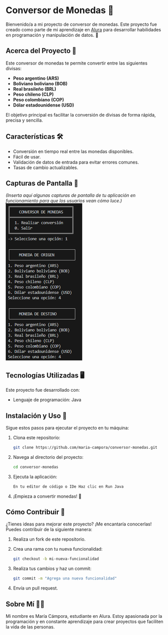 # Conversor de Monedas 💱  

Bienvenido/a a mi proyecto de conversor de monedas. Este proyecto fue creado como parte de mi aprendizaje en [Alura](https://www.aluracursos.com/) para desarrollar habilidades en programación y manipulación de datos. 🚀  

## Acerca del Proyecto 📖  

Este conversor de monedas te permite convertir entre las siguientes divisas:  
- **Peso argentino (ARS)**  
- **Boliviano boliviano (BOB)**  
- **Real brasileño (BRL)**  
- **Peso chileno (CLP)**  
- **Peso colombiano (COP)**  
- **Dólar estadounidense (USD)**  

El objetivo principal es facilitar la conversión de divisas de forma rápida, precisa y sencilla.  

## Características 🛠️  

- Conversión en tiempo real entre las monedas disponibles.  
- Fácil de usar.  
- Validación de datos de entrada para evitar errores comunes.  
- Tasas de cambio actualizables.  

## Capturas de Pantalla 📸  

*(Inserta aquí algunas capturas de pantalla de tu aplicación en funcionamiento para que los usuarios vean cómo luce.)*  
![Imagen del conversor de monedas](image.png)

## Tecnologías Utilizadas 🖥️ 

Este proyecto fue desarrollado con:  
- Lenguaje de programación: Java  

## Instalación y Uso 🚀  

Sigue estos pasos para ejecutar el proyecto en tu máquina:  

1. Clona este repositorio:  
   ```bash  
   git clone https://github.com/maria-campora/conversor-monedas.git

2. Navega al directorio del proyecto:
    ```bash
   cd conversor-monedas

3. Ejecuta la aplicación:
    ```bash
   En tu editor de código o IDe Haz clic en Run Java

4. ¡Empieza a convertir monedas! 🌟

## Cómo Contribuir 🤝

¿Tienes ideas para mejorar este proyecto? ¡Me encantaría conocerlas! Puedes contribuir de la siguiente manera:

1. Realiza un fork de este repositorio.

2. Crea una rama con tu nueva funcionalidad:
    ```bash
    git checkout -b mi-nueva-funcionalidad 

3. Realiza tus cambios y haz un commit:
    ```bash
    git commit -m "Agrega una nueva funcionalidad" 

4. Envía un pull request.

## Sobre Mí 🙋‍♀️

Mi nombre es María Cámpora, estudiante en Alura. Estoy apasionada por la programación y en constante aprendizaje para crear proyectos que faciliten la vida de las personas.